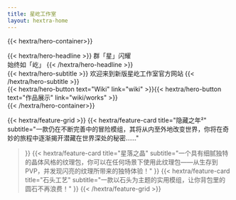 ```yaml
---
title: 星屹工作室
layout: hextra-home
---
```

{{< hextra/hero-container>}}

<div class="hx-mt-6 hx-mb-6">
{{< hextra/hero-headline >}}
  群「星」闪耀&nbsp;<br class="sm:hx-block hx-hidden" /> 始终如「屹」
{{< /hextra/hero-headline >}}
</div>

<div class="hx-mt-6 hx-mb-12">
{{< hextra/hero-subtitle >}}
  欢迎来到新版星屹工作室官方网站
{{< /hextra/hero-subtitle >}}
</div>

<div class="hx-mt-6 hx-mb-12">
{{< hextra/hero-button text="Wiki" link="wiki" >}}{{< hextra/hero-button text="作品展示" link="wiki/works" >}}
</div>
{{< /hextra/hero-container>}}

{{< hextra/feature-grid >}}
  {{< hextra/feature-card
    title="隐藏之年²"
    subtitle="一款仍在不断完善中的冒险模组，其将从内至外地改变世界，你将在奇妙的旅程中逐渐揭开潜藏在世界深处的秘密……"
  >}}
  {{< hextra/feature-card
    title="星落之晶"
    subtitle="一个具有细腻独特的晶体风格的纹理包，你可以在任何场景下使用此纹理包——从生存到PVP，并发现闪亮的纹理所带来的独特体验！"
  >}}
  {{< hextra/feature-card
    title="石头工艺"
    subtitle="一款以石头为主题的实用模组，让你背包里的圆石不再浪费！"
  >}}
{{< /hextra/feature-grid >}}